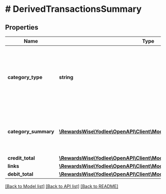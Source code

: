# # DerivedTransactionsSummary

## Properties

Name | Type | Description | Notes
------------ | ------------- | ------------- | -------------
**category_type** | **string** | Type of categories provided by transactions/categories service.&lt;br&gt;&lt;br&gt;&lt;b&gt;Applicable containers&lt;/b&gt;: creditCard, bank, investment&lt;br&gt;&lt;b&gt;Applicable Values&lt;/b&gt;&lt;br&gt; | [optional] [readonly]
**category_summary** | [**\RewardsWise\Yodlee\OpenAPI\Client\Model\DerivedCategorySummary[]**](DerivedCategorySummary.md) | Summary of transaction amouts at category level.&lt;br&gt;&lt;br&gt;&lt;b&gt;Applicable containers&lt;/b&gt;: creditCard, bank, investment&lt;br&gt; | [optional] [readonly]
**credit_total** | [**\RewardsWise\Yodlee\OpenAPI\Client\Model\Money**](Money.md) |  | [optional]
**links** | [**\RewardsWise\Yodlee\OpenAPI\Client\Model\DerivedTransactionsLinks**](DerivedTransactionsLinks.md) |  | [optional]
**debit_total** | [**\RewardsWise\Yodlee\OpenAPI\Client\Model\Money**](Money.md) |  | [optional]

[[Back to Model list]](../../README.md#models) [[Back to API list]](../../README.md#endpoints) [[Back to README]](../../README.md)
